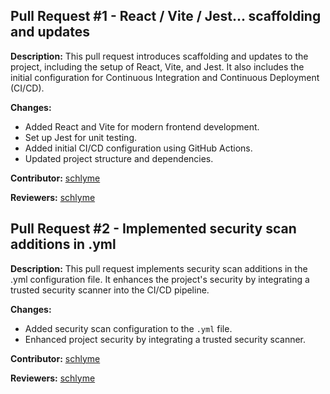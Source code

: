 ## Pull Request #1 - React / Vite / Jest... scaffolding and updates

**Description:** This pull request introduces scaffolding and updates to the project, including the setup of React, Vite, and Jest. It also includes the initial configuration for Continuous Integration and Continuous Deployment (CI/CD).

**Changes:**
- Added React and Vite for modern frontend development.
- Set up Jest for unit testing.
- Added initial CI/CD configuration using GitHub Actions.
- Updated project structure and dependencies.

**Contributor:** [schlyme](https://github.com/schlyme)

**Reviewers:** [schlyme](https://github.com/schlyme)

## Pull Request #2 - Implemented security scan additions in .yml

**Description:** This pull request implements security scan additions in the .yml configuration file. It enhances the project's security by integrating a trusted security scanner into the CI/CD pipeline.

**Changes:**
- Added security scan configuration to the `.yml` file.
- Enhanced project security by integrating a trusted security scanner.

**Contributor:** [schlyme](https://github.com/schlyme)

**Reviewers:** [schlyme](https://github.com/schlyme)

